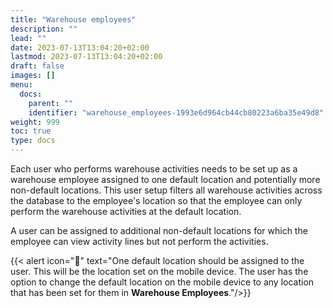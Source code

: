 ```yaml
---
title: "Warehouse employees"
description: ""
lead: ""
date: 2023-07-13T13:04:20+02:00
lastmod: 2023-07-13T13:04:20+02:00
draft: false
images: []
menu:
  docs:
    parent: ""
    identifier: "warehouse_employees-1993e6d964cb44cb80223a6ba35e49d8"
weight: 999
toc: true
type: docs
---
```


Each user who performs warehouse activities needs to be set up as a warehouse employee assigned to one default location and potentially more non-default locations. 
This user setup filters all warehouse activities across the database to the employee's location so that the employee can only perform the warehouse activities at the default location. 

A user can be assigned to additional non-default locations for which the employee can view activity lines but not perform the activities.

  {{< alert icon="📝" text="One default location should be assigned to the user. This will be the location set on the mobile device. The user has the option to change the default location on the mobile device to any location that has been set for them in <b>Warehouse Employees</b>."/>}}
